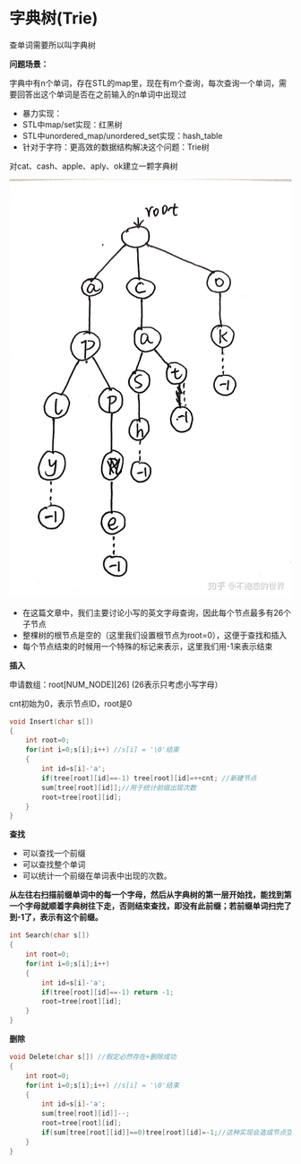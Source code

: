 # 字典树\(Trie\)

查单词需要所以叫字典树

**问题场景：**

字典中有n个单词，存在STL的map里，现在有m个查询，每次查询一个单词，需要回答出这个单词是否在之前输入的n单词中出现过

* 暴力实现：
* STL中map/set实现：红黑树
* STL中unordered\_map/unordered\_set实现：hash\_table
* 针对于字符：更高效的数据结构解决这个问题：Trie树

对cat、cash、apple、aply、ok建立一颗字典树

![](../../.gitbook/assets/v2-5e40295bfa6c4a1688b6b5888aef583d_b.jpg)

* 在这篇文章中，我们主要讨论小写的英文字母查询，因此每个节点最多有26个子节点
* 整棵树的根节点是空的（这里我们设置根节点为root=0），这便于查找和插入
* 每个节点结束的时候用一个特殊的标记来表示，这里我们用-1来表示结束

**插入**

申请数组：root\[NUM\_NODE\]\[26\] \(26表示只考虑小写字母）

cnt初始为0，表示节点ID，root是0

```cpp
void Insert(char s[])
{
    int root=0;
    for(int i=0;s[i];i++) //s[i] = '\0'结束
    {
        int id=s[i]-'a';
        if(tree[root][id]==-1) tree[root][id]=++cnt; //新建节点
        sum[tree[root][id]];//用于统计前缀出现次数
        root=tree[root][id];
    }
}

```

**查找**

* 可以查找一个前缀
* 可以查找整个单词
* 可以统计一个前缀在单词表中出现的次数。

**从左往右扫描前缀单词中的每一个字母，然后从字典树的第一层开始找，能找到第一个字母就顺着字典树往下走，否则结束查找，即没有此前缀；若前缀单词扫完了到-1了，表示有这个前缀。**

```cpp
int Search(char s[])
{
    int root=0;
    for(int i=0;s[i];i++)
    {
        int id=s[i]-'a';
        if(tree[root][id]==-1) return -1;
        root=tree[root][id];
    }
}
```

**删除**

```cpp
void Delete(char s[]) //假定必然存在+删除成功
{
    int root=0;
    for(int i=0;s[i];i++) //s[i] = '\0'结束
    {
        int id=s[i]-'a';
        sum[tree[root][id]]--;
        root=tree[root][id];
        if(sum[tree[root][id]]==0)tree[root][id]=-1;//这种实现会造成节点空洞
    }
}
```

